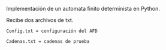 Implementación de un automata finito determinista en Python.

Recibe dos archivos de txt.

    Config.txt = configuración del AFD

    Cadenas.txt = cadenas de prueba
